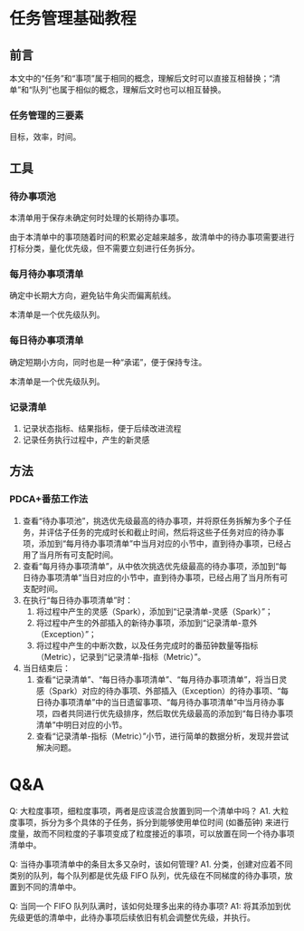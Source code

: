 # 任务管理基础教程


## 前言

本文中的“任务”和“事项”属于相同的概念，理解后文时可以直接互相替换；“清单”和“队列”也属于相似的概念，理解后文时也可以相互替换。

### 任务管理的三要素

目标，效率，时间。

## 工具

### 待办事项池

本清单用于保存未确定何时处理的长期待办事项。

由于本清单中的事项随着时间的积累必定越来越多，故清单中的待办事项需要进行打标分类，量化优先级，但不需要立刻进行任务拆分。

### 每月待办事项清单

确定中长期大方向，避免钻牛角尖而偏离航线。

本清单是一个优先级队列。

### 每日待办事项清单

确定短期小方向，同时也是一种“承诺”，便于保持专注。

本清单是一个优先级队列。

### 记录清单

1. 记录状态指标、结果指标，便于后续改进流程
2. 记录任务执行过程中，产生的新灵感


## 方法

### PDCA+番茄工作法

1. 查看“待办事项池”，挑选优先级最高的待办事项，并将原任务拆解为多个子任务，并评估子任务的完成时长和截止时间，然后将这些子任务对应的待办事项，添加到“每月待办事项清单”中当月对应的小节中，直到待办事项，已经占用了当月所有可支配时间。
2. 查看“每月待办事项清单”，从中依次挑选优先级最高的待办事项，添加到“每日待办事项清单”当日对应的小节中，直到待办事项，已经占用了当月所有可支配时间。
3. 在执行“每日待办事项清单”时：
	1. 将过程中产生的灵感（Spark），添加到“记录清单-灵感（Spark）”；
	2. 将过程中产生的外部插入的新待办事项，添加到“记录清单-意外（Exception）”；
	3. 将过程中产生的中断次数，以及任务完成时的番茄钟数量等指标（Metric），记录到“记录清单-指标（Metric）”。
4. 当日结束后：
	1. 查看“记录清单”、“每日待办事项清单”、“每月待办事项清单”，将当日灵感（Spark）对应的待办事项、外部插入（Exception）的待办事项、“每日待办事项清单”中的当日遗留事项、“每月待办事项清单”中当月待办事项，四者共同进行优先级排序，然后取优先级最高的添加到“每日待办事项清单”中明日对应的小节。
	2. 查看“记录清单-指标（Metric）”小节，进行简单的数据分析，发现并尝试解决问题。


# Q&A

Q: 大粒度事项，细粒度事项，两者是应该混合放置到同一个清单中吗？
A1. 大粒度事项，拆分为多个具体的子任务，拆分到能够使用单位时间 (如番茄钟) 来进行度量，故而不同粒度的子事项变成了粒度接近的事项，可以放置在同一个待办事项清单中。

Q: 当待办事项清单中的条目太多又杂时，该如何管理?
A1. 分类，创建对应着不同类别的队列，每个队列都是优先级 FIFO 队列，优先级在不同梯度的待办事项，放置到不同的清单中。

Q: 当同一个 FIFO 队列队满时，该如何处理多出来的待办事项?
A1: 将其添加到优先级更低的清单中，此待办事项后续依旧有机会调整优先级，并执行。